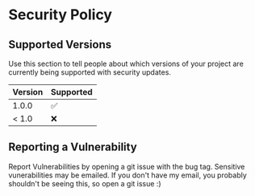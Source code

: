 # Security Policy

## Supported Versions

Use this section to tell people about which versions of your project are
currently being supported with security updates.

| Version | Supported          |
| ------- | ------------------ |
| 1.0.0   | :white_check_mark: |
| < 1.0   | :x:                |

## Reporting a Vulnerability

Report Vulnerabilities by opening a git issue with the bug tag. Sensitive vunerabilities may be emailed. If you don't have my email, you probably shouldn't be seeing this, so open a git issue :)
